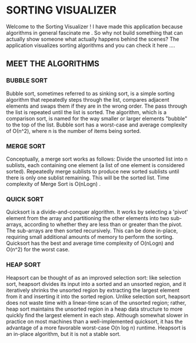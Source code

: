 # SORTING VISUALIZER #
Welcome to the Sorting Visualizer ! I have made this application because algorithms in general fascinate me . So why not build something that can actually show someone what actually happens behind the scenes?
The application visualizes sorting algorithms and you can check it here ....

## MEET THE ALGORITHMS ##

### BUBBLE SORT ###

Bubble sort, sometimes referred to as sinking sort, is a simple sorting algorithm that repeatedly steps through the list, compares adjacent elements and swaps them if they are in the wrong order. The pass through the list is repeated until the list is sorted. The algorithm, which is a comparison sort, is named for the way smaller or larger elements "bubble" to the top of the list.
Bubble sort has a worst-case and average complexity of О(n^2), where n is the number of items being sorted.


### MERGE SORT ###

Conceptually, a merge sort works as follows:
Divide the unsorted list into n sublists, each containing one element (a list of one element is considered sorted).
Repeatedly merge sublists to produce new sorted sublists until there is only one sublist remaining. This will be the sorted list.
Time complexity of Merge Sort is O(nLogn) .

### QUICK SORT ###

Quicksort is a divide-and-conquer algorithm. It works by selecting a 'pivot' element from the array and partitioning the other elements into two sub-arrays, according to whether they are less than or greater than the pivot. The sub-arrays are then sorted recursively. This can be done in-place, requiring small additional amounts of memory to perform the sorting.
Quicksort has the best and average time complexity of O(nLogn) and O(n^2) for the worst case.

### HEAP SORT ###

Heapsort can be thought of as an improved selection sort: like selection sort, heapsort divides its input into a sorted and an unsorted region, and it iteratively shrinks the unsorted region by extracting the largest element from it and inserting it into the sorted region. Unlike selection sort, heapsort does not waste time with a linear-time scan of the unsorted region; rather, heap sort maintains the unsorted region in a heap data structure to more quickly find the largest element in each step.
Although somewhat slower in practice on most machines than a well-implemented quicksort, it has the advantage of a more favorable worst-case O(n log n) runtime. Heapsort is an in-place algorithm, but it is not a stable sort.
